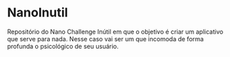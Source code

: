 # NanoInutil
Repositório do Nano Challenge Inútil em que o objetivo é criar um aplicativo que serve para nada. Nesse caso vai ser um que incomoda de forma profunda o psicológico de seu usuário.

